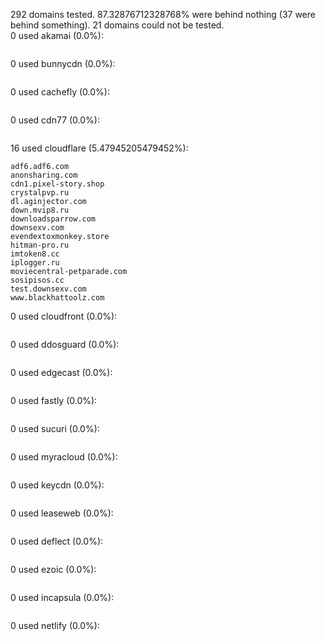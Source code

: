 292 domains tested. 87.32876712328768% were behind nothing (37 were behind something). 21 domains could not be tested.<br>
0 used akamai (0.0%):
```

```

0 used bunnycdn (0.0%):
```

```

0 used cachefly (0.0%):
```

```

0 used cdn77 (0.0%):
```

```

16 used cloudflare (5.47945205479452%):
```
adf6.adf6.com
anonsharing.com
cdn1.pixel-story.shop
crystalpvp.ru
dl.aginjector.com
down.mvip8.ru
downloadsparrow.com
downsexv.com
evendextoxmonkey.store
hitman-pro.ru
imtoken8.cc
iplogger.ru
moviecentral-petparade.com
sosipisos.cc
test.downsexv.com
www.blackhattoolz.com
```

0 used cloudfront (0.0%):
```

```

0 used ddosguard (0.0%):
```

```

0 used edgecast (0.0%):
```

```

0 used fastly (0.0%):
```

```

0 used sucuri (0.0%):
```

```

0 used myracloud (0.0%):
```

```

0 used keycdn (0.0%):
```

```

0 used leaseweb (0.0%):
```

```

0 used deflect (0.0%):
```

```

0 used ezoic (0.0%):
```

```

0 used incapsula (0.0%):
```

```

0 used netlify (0.0%):
```

```
